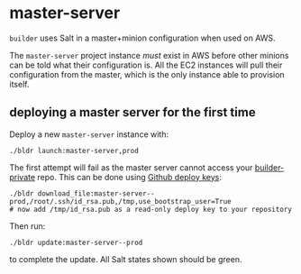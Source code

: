 # master-server

`builder` uses Salt in a master+minion configuration when used on AWS.

The `master-server` project instance *must* exist in AWS before other minions can
be told what their configuration is. All the EC2 instances will pull their configuration from the master, which is the only instance able to provision itself.

## deploying a master server for the first time

Deploy a new `master-server` instance with:

	./bldr launch:master-server,prod

The first attempt will fail as the master server cannot access your [builder-private](https://github.com/elifesciences/builder-private-example) repo. This can be done using [Github deploy keys](https://developer.github.com/guides/managing-deploy-keys/#deploy-keys):

    ./bldr download_file:master-server--prod,/root/.ssh/id_rsa.pub,/tmp,use_bootstrap_user=True
    # now add /tmp/id_rsa.pub as a read-only deploy key to your repository

Then run:

	./bldr update:master-server--prod

to complete the update. All Salt states shown should be green.
